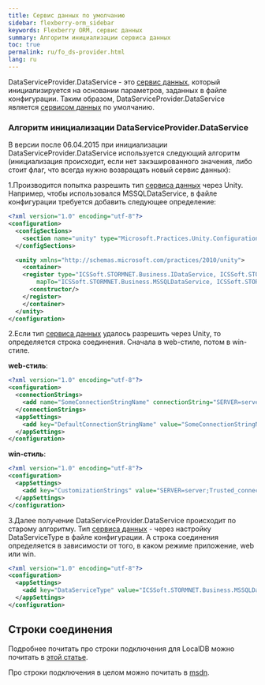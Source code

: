 ```yaml
---
title: Сервис данных по умолчанию
sidebar: flexberry-orm_sidebar
keywords: Flexberry ORM, сервис данных
summary: Алгоритм инициализации сервиса данных
toc: true
permalink: ru/fo_ds-provider.html
lang: ru
---
```


DataServiceProvider.DataService - это [сервис данных](fo_data-service.html), который инициализируется на основании параметров, заданных в файле конфигурации. Таким образом, DataServiceProvider.DataService является [сервисом данных](fo_data-service.html) по умолчанию.

### Алгоритм инициализации DataServiceProvider.DataService

В версии после 06.04.2015 при инициализации DataServiceProvider.DataService используется следующий алгоритм (инициализация происходит, если нет закэшированного значения, либо стоит флаг, что всегда нужно возвращать новый сервис данных):

1.Производится попытка разрешить тип [сервиса данных](fo_data-service.html) через Unity. Например, чтобы использовался MSSQLDataService, в файле конфигурации требуется добавить следующее определение:

```xml
<?xml version="1.0" encoding="utf-8"?>
<configuration>
  <configSections>
    <section name="unity" type="Microsoft.Practices.Unity.Configuration.UnityConfigurationSection, Microsoft.Practices.Unity.Configuration"/>
  </configSections>

  <unity xmlns="http://schemas.microsoft.com/practices/2010/unity">
    <container>
    <register type="ICSSoft.STORMNET.Business.IDataService, ICSSoft.STORMNET.Business"
        mapTo="ICSSoft.STORMNET.Business.MSSQLDataService, ICSSoft.STORMNET.Business.MSSQLDataService">
      <constructor/>
    </register>
    </container>
  </unity>
</configuration>
```

2.Если тип [сервиса данных](fo_data-service.html) удалось разрешить через Unity, то определяется строка соединения. Сначала в web-стиле, потом в win-стиле.

**web-стиль**:

```xml
<?xml version="1.0" encoding="utf-8"?>
<configuration>
  <connectionStrings>
    <add name="SomeConnectionStringName" connectionString="SERVER=server;Trusted_connection=yes;DATABASE=dbname;" />
  </connectionStrings>
  <appSettings>
    <add key="DefaultConnectionStringName" value="SomeConnectionStringName"/>
  </appSettings>
</configuration>
```

**win-стиль**:

```xml
<?xml version="1.0" encoding="utf-8"?>
<configuration>
  <appSettings>
    <add key="CustomizationStrings" value="SERVER=server;Trusted_connection=yes;DATABASE=dbname;"/>
  </appSettings>
</configuration>
```


3.Далее получение DataServiceProvider.DataService происходит по старому алгоритму. Тип [сервиса данных](fo_data-service.html) - через настройку DataServiceType в файле конфигурации. А строка соединения определяется в зависимости от того, в каком режиме приложение, web или win.

```xml
<?xml version="1.0" encoding="utf-8"?>
<configuration>
  <appSettings>
    <add key="DataServiceType" value="ICSSoft.STORMNET.Business.MSSQLDataService, ICSSoft.STORMNET.Business.MSSQLDataService" />
  </appSettings>
</configuration>
```

## Строки соединения

Подробнее почитать про строки подключения для LocalDB можно почитать в [этой статье](fd_sql-express-local-db.html).

Про строки подключения в целом можно почитать в [msdn](https://msdn.microsoft.com/ru-ru/library/ms254500(v=vs.110).aspx).
